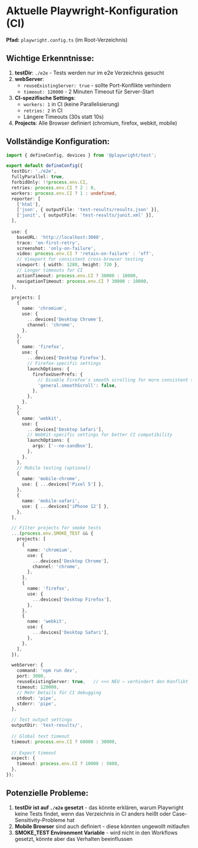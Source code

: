 # Aktuelle Playwright-Konfiguration (CI)

**Pfad:** `playwright.config.ts` (im Root-Verzeichnis)

## Wichtige Erkenntnisse:

1. **testDir**: `./e2e` - Tests werden nur im e2e Verzeichnis gesucht
2. **webServer**: 
   - `reuseExistingServer: true` - sollte Port-Konflikte verhindern
   - `timeout: 120000` - 2 Minuten Timeout für Server-Start
3. **CI-spezifische Settings**:
   - `workers: 1` in CI (keine Parallelisierung)
   - `retries: 2` in CI
   - Längere Timeouts (30s statt 10s)
4. **Projects**: Alle Browser definiert (chromium, firefox, webkit, mobile)

## Vollständige Konfiguration:

```ts
import { defineConfig, devices } from '@playwright/test';

export default defineConfig({
  testDir: './e2e',
  fullyParallel: true,
  forbidOnly: !!process.env.CI,
  retries: process.env.CI ? 2 : 0,
  workers: process.env.CI ? 1 : undefined,
  reporter: [
    ['html'],
    ['json', { outputFile: 'test-results/results.json' }],
    ['junit', { outputFile: 'test-results/junit.xml' }],
  ],
  
  use: {
    baseURL: 'http://localhost:3000',
    trace: 'on-first-retry',
    screenshot: 'only-on-failure',
    video: process.env.CI ? 'retain-on-failure' : 'off',
    // Viewport for consistent cross-browser testing
    viewport: { width: 1280, height: 720 },
    // Longer timeouts for CI
    actionTimeout: process.env.CI ? 30000 : 10000,
    navigationTimeout: process.env.CI ? 30000 : 10000,
  },

  projects: [
    {
      name: 'chromium',
      use: { 
        ...devices['Desktop Chrome'],
        channel: 'chrome',
      },
    },
    {
      name: 'firefox',
      use: { 
        ...devices['Desktop Firefox'],
        // Firefox-specific settings
        launchOptions: {
          firefoxUserPrefs: {
            // Disable Firefox's smooth scrolling for more consistent tests
            'general.smoothScroll': false,
          },
        },
      },
    },
    {
      name: 'webkit',
      use: { 
        ...devices['Desktop Safari'],
        // WebKit-specific settings for better CI compatibility
        launchOptions: {
          args: ['--no-sandbox'],
        },
      },
    },
    // Mobile testing (optional)
    {
      name: 'mobile-chrome',
      use: { ...devices['Pixel 5'] },
    },
    {
      name: 'mobile-safari',
      use: { ...devices['iPhone 12'] },
    },
  ],

  // Filter projects for smoke tests
  ...(process.env.SMOKE_TEST && {
    projects: [
      {
        name: 'chromium',
        use: { 
          ...devices['Desktop Chrome'],
          channel: 'chrome',
        },
      },
      {
        name: 'firefox',
        use: { 
          ...devices['Desktop Firefox'],
        },
      },
      {
        name: 'webkit',
        use: { 
          ...devices['Desktop Safari'],
        },
      },
    ],
  }),

  webServer: {
    command: 'npm run dev',
    port: 3000,
    reuseExistingServer: true,   // <<< NEU – verhindert den Konflikt
    timeout: 120000,
    // Mehr Details für CI debugging
    stdout: 'pipe',
    stderr: 'pipe',
  },

  // Test output settings
  outputDir: 'test-results/',
  
  // Global test timeout
  timeout: process.env.CI ? 60000 : 30000,
  
  // Expect timeout
  expect: {
    timeout: process.env.CI ? 10000 : 5000,
  },
});
```

## Potenzielle Probleme:

1. **testDir ist auf `./e2e` gesetzt** - das könnte erklären, warum Playwright keine Tests findet, wenn das Verzeichnis in CI anders heißt oder Case-Sensitivity-Probleme hat
2. **Mobile Browser** sind auch definiert - diese könnten ungewollt mitlaufen
3. **SMOKE_TEST Environment Variable** - wird nicht in den Workflows gesetzt, könnte aber das Verhalten beeinflussen